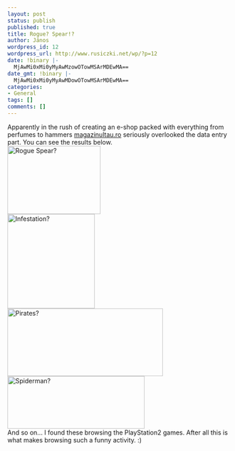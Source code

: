 ```yaml
---
layout: post
status: publish
published: true
title: Rogue? Spear!?
author: János
wordpress_id: 12
wordpress_url: http://www.rusiczki.net/wp/?p=12
date: !binary |-
  MjAwMi0xMi0yMyAwMzowOTowMSArMDEwMA==
date_gmt: !binary |-
  MjAwMi0xMi0yMyAwMDowOTowMSArMDEwMA==
categories:
- General
tags: []
comments: []
---
```

<p>Apparently in the rush of creating an e-shop packed with everything from perfumes to hammers <a href="http://www.magazinultau.ro/" title="= yourshop.ro">magazinultau.ro</a> seriously overlooked the data entry part. You can see the results below.<br />
<img src="http://www.rusiczki.net/blog/blogpics/rogue_spear.png" width="209" height="153" border="0" alt="Rogue Spear?" class="image" /><br />
<img src="http://www.rusiczki.net/blog/blogpics/infestation.png" width="196" height="212" border="0" alt="Infestation?" class="image" /><br />
<img src="http://www.rusiczki.net/blog/blogpics/pirates.png" width="349" height="152" border="0" alt="Pirates?" class="image" /><br />
<img src="http://www.rusiczki.net/blog/blogpics/spiderman.png" width="308" height="118" border="0" alt="Spiderman?" class="image" /><br />
And so on... I found these browsing the PlayStation2 games. After all this is what makes browsing such a funny activity. :)</p>

